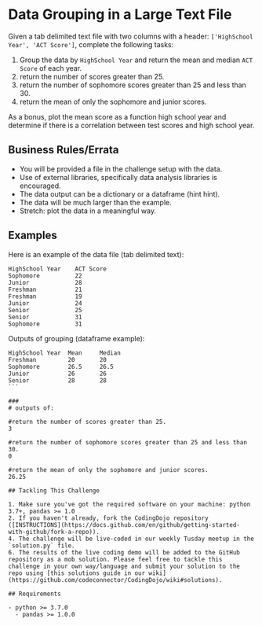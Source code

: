 # Data Grouping in a Large Text File

Given a tab delimited text file with two columns with a header: `['HighSchool Year', 'ACT Score']`, complete the following tasks:
1. Group the data by `HighSchool Year` and return the mean and median `ACT Score` of each year.
2. return the number of scores greater than 25.
3. return the number of sophomore scores greater than 25 and less than 30.
4. return the mean of only the sophomore and junior scores.

As a bonus, plot the mean score as a function high school year and determine if there is a correlation between test scores and high school year.

## Business Rules/Errata

- You will be provided a file in the challenge setup with the data.
- Use of external libraries, specifically data analysis libraries is encouraged.
- The data output can be a dictionary or a dataframe (hint hint).
- The data will be much larger than the example.
- Stretch: plot the data in a meaningful way.

## Examples

Here is an example of the data file (tab delimited text):
```
HighSchool Year    ACT Score
Sophomore          22
Junior             28
Freshman           21
Freshman           19
Junior             24
Senior             25
Senior             31
Sophomore          31
```
Outputs of grouping (dataframe example):
````
HighSchool Year  Mean     Median
Freshman         20       20
Sophomore        26.5     26.5
Junior           26       26
Senior           28       28
```

###
# outputs of:

#return the number of scores greater than 25.
3

#return the number of sophomore scores greater than 25 and less than 30.
0

#return the mean of only the sophomore and junior scores.
26.25

## Tackling This Challenge

1. Make sure you've got the required software on your machine: python 3.7+, pandas >= 1.0
2. If you haven't already, fork the CodingDojo repository ([INSTRUCTIONS](https://docs.github.com/en/github/getting-started-with-github/fork-a-repo)).
4. The challenge will be live-coded in our weekly Tusday meetup in the `solution.py` file.
6. The results of the live coding demo will be added to the GitHub repository as a mob solution. Please feel free to tackle this challenge in your own way/language and submit your solution to the repo using [this solutions guide in our wiki](https://github.com/codeconnector/CodingDojo/wiki#solutions).

## Requirements

- python >= 3.7.0
  - pandas >= 1.0.0
